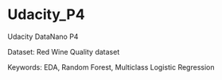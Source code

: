 # Udacity_P4
Udacity DataNano P4

Dataset: Red Wine Quality dataset

Keywords: EDA, Random Forest, Multiclass Logistic Regression
